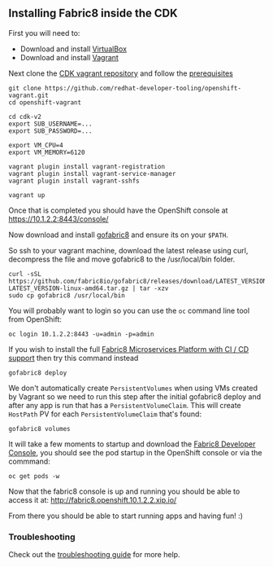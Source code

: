 ## Installing Fabric8 inside the CDK

First you will need to:

* Download and install [VirtualBox](https://www.virtualbox.org/wiki/Downloads)
* Download and install [Vagrant](http://www.vagrantup.com/downloads.html)

Next clone the [CDK vagrant repository](https://github.com/redhat-developer-tooling/openshift-vagrant) and follow the [prerequisites](https://github.com/redhat-developer-tooling/openshift-vagrant#prerequisites)

```
git clone https://github.com/redhat-developer-tooling/openshift-vagrant.git
cd openshift-vagrant

cd cdk-v2
export SUB_USERNAME=...
export SUB_PASSWORD=...  

export VM_CPU=4
export VM_MEMORY=6120

vagrant plugin install vagrant-registration
vagrant plugin install vagrant-service-manager
vagrant plugin install vagrant-sshfs

vagrant up
```

Once that is completed you should have the OpenShift console at https://10.1.2.2:8443/console/

Now download and install [gofabric8](https://github.com/fabric8io/gofabric8/releases) and ensure its on your `$PATH`.

So ssh to your vagrant machine, download the latest release using curl, decompress the file and move gofabric8 to the /usr/local/bin folder.

```
curl -sSL https://github.com/fabric8io/gofabric8/releases/download/LATEST_VERSION/gofabric8-LATEST_VERSION-linux-amd64.tar.gz | tar -xzv
sudo cp gofabric8 /usr/local/bin
```

You will probably want to login so you can use the `oc` command line tool from OpenShift:

```
oc login 10.1.2.2:8443 -u=admin -p=admin
```

If you wish to install the full [Fabric8 Microservices Platform with CI / CD support](../cdelivery.html) then try this command instead
```
gofabric8 deploy
```

We don't automatically create `PersistentVolumes` when using VMs created by Vagrant so we need to run this step after the initial gofabric8 deploy and after any app is run that has a `PersistentVolumeClaim`.  This will create `HostPath` PV for each `PersistentVolumeClaim` that's found: 

```
gofabric8 volumes
```

It will take a few moments to startup and download the [Fabric8 Developer Console](../console.html), you should see the pod startup in the OpenShift console or via the commmand:
```
oc get pods -w
```

Now that the fabric8 console is up and running you should be able to access it at: http://fabric8.openshift.10.1.2.2.xip.io/

From there you should be able to start running apps and having fun! :) 


### Troubleshooting

Check out the [troubleshooting guide](troubleshooting.html) for more help.
